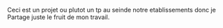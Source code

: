 Ceci est un projet ou plutot un tp au seinde notre etablissements donc je 
Partage juste le fruit de mon travail.
